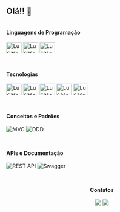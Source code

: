 ## Olá!! 👋

<div style="display: inline_block"><br>
  <strong>Linguagens de Programação</strong><br><br>
  <img align="center" alt="Lucas-Java" height="30" width="40" src="https://cdn.jsdelivr.net/gh/devicons/devicon@latest/icons/java/java-original-wordmark.svg">
<!--   <img align="center" alt="Lucas-PHP" height="30" width="40" src="https://cdn.jsdelivr.net/gh/devicons/devicon@latest/icons/php/php-original.svg"> -->
  <img align="center" alt="Lucas-Js" height="30" width="40" src="https://cdn.jsdelivr.net/gh/devicons/devicon@latest/icons/javascript/javascript-original.svg">
  <img align="center" alt="Lucas-Python" height="30" width="40" src="https://cdn.jsdelivr.net/gh/devicons/devicon@latest/icons/python/python-original-wordmark.svg">
</div>

##

<div style="display: inline_block"><br>
  <strong>Tecnologias</strong><br><br>
  <img align="center" alt="Lucas-Spring" height="30" width="40" src="https://cdn.jsdelivr.net/gh/devicons/devicon@latest/icons/spring/spring-original-wordmark.svg">
  <img align="center" alt="Lucas-Git" height="30" width="40" src="https://cdn.jsdelivr.net/gh/devicons/devicon@latest/icons/git/git-original-wordmark.svg">
  <img align="center" alt="Lucas-PostGres" height="30" width="40" src="https://cdn.jsdelivr.net/gh/devicons/devicon@latest/icons/postgresql/postgresql-original-wordmark.svg">
  <img align="center" alt="Lucas-MySql" height="30" width="40" src="https://cdn.jsdelivr.net/gh/devicons/devicon@latest/icons/mysql/mysql-original-wordmark.svg">
  <img align="center" alt="Lucas-Oracle-OCI" height="30" width="40" src="https://cdn.jsdelivr.net/gh/devicons/devicon@latest/icons/oracle/oracle-original.svg">
<!--   <img align="center" alt="Lucas-Docker" height="30" width="40" src="https://cdn.jsdelivr.net/gh/devicons/devicon@latest/icons/docker/docker-original-wordmark.svg"> -->
</div>

##

<div style="display: inline_block"><br>
  <strong>Conceitos e Padrões</strong><br><br>
  <img src="https://img.shields.io/badge/Pattern-MVC-blue" alt="MVC">
<!--   <img src="https://img.shields.io/badge/Principle-SOLID-orange" alt="SOLID"> -->
  <img src="https://img.shields.io/badge/Domain-Driven%20Design-green" alt="DDD">
<!--   <img src="https://img.shields.io/badge/Pattern-Repository-purple" alt="Repository Pattern">
  <img src="https://img.shields.io/badge/Pattern-Factory-red" alt="Factory Pattern"> -->
</div>

##

<div style="display: inline_block"><br>
  <strong>APIs e Documentação</strong><br><br>
  <img src="https://img.shields.io/badge/API-REST-ff69b4" alt="REST API">
  <img src="https://img.shields.io/badge/Docs-Swagger-brightgreen" alt="Swagger">
</div>

##

<div style="text-align: center;"><br>
  <strong>Contatos</strong><br><br>
  <a href="mailto:lucas.zimmr@gmail.com"><img src="https://img.shields.io/badge/-Gmail-%23333?style=for-the-badge&logo=gmail&logoColor=white" target="_blank"></a>
  <a href="https://www.linkedin.com/in/lucas-zimmermann-dev/" target="_blank"><img src="https://img.shields.io/badge/-LinkedIn-%230077B5?style=for-the-badge&logo=linkedin&logoColor=white" target="_blank"></a> 
</div>
